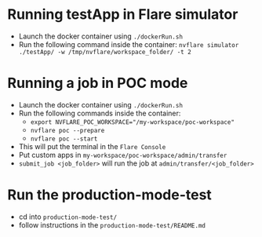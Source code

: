
# Running testApp in Flare simulator
* Launch the docker container using `./dockerRun.sh`
* Run the following command inside the container: `nvflare simulator ./testApp/ -w /tmp/nvflare/workspace_folder/ -t 2`

# Running a job in POC mode

* Launch the docker container using `./dockerRun.sh`
* Run the following commands inside the container:
    * `export NVFLARE_POC_WORKSPACE="/my-workspace/poc-workspace"`
    * `nvflare poc --prepare`
    * `nvflare poc --start`
* This will put the terminal in the `Flare Console`
* Put custom apps in `my-workspace/poc-workspace/admin/transfer`
* `submit_job <job_folder>` will run the job at `admin/transfer/<job_folder>`

# Run the production-mode-test

* cd into `production-mode-test/`
* follow instructions in the `production-mode-test/README.md`